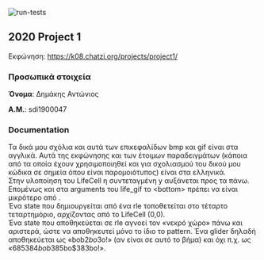 ![run-tests](../../workflows/run-tests/badge.svg)

## 2020 Project 1

Εκφώνηση: https://k08.chatzi.org/projects/project1/


### Προσωπικά στοιχεία

__Όνομα__: Δημάκης Αντώνιος

__Α.Μ.__: sdi1900047


### Documentation

Τα δικά μου σχόλια και αυτά των επικεφαλίδων bmp και gif είναι στα αγγλικά. Αυτά της εκφώνησης και των έτοιμων παραδειγμάτων (κάποια από τα οποία έχουν χρησιμοποιηθεί και για σχολιασμού του δικού μου κώδικα σε σημεία όπου είναι παρομοιότυπος) είναι στα ελληνικά.<br>
Στην υλοποίηση του LifeCell η συντεταγμένη y αυξάνεται προς τα πάνω. Επομένως και στα arguments του life_gif το \<bottom\> πρέπει να είναι μικρότερο από <top>.<br>
Ένα state που δημιουργείται από ένα rle τοποθετείται στο τέταρτο τεταρτημόριο, αρχίζοντας από το LifeCell (0,0).<br>
Ένα state που αποθηκεύεται σε rle αγνοεί τον «νεκρό χώρο» πάνω και αριστερά, ώστε να αποθηκευτεί μόνο το ίδιο το pattern. Ένα glider δηλαδή αποθηκεύεται ως «bob$2bo$3o!» (αν είναι σε αυτό το βήμα) και όχι π.χ. ως «685$384bob$385bo$383bo!».<br>